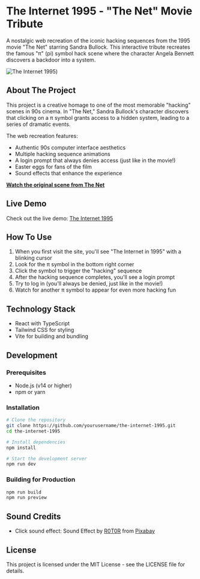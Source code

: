 # The Internet 1995 - "The Net" Movie Tribute

A nostalgic web recreation of the iconic hacking sequences from the 1995 movie "The Net" starring Sandra Bullock. This interactive tribute recreates the famous "π" (pi) symbol hack scene where the character Angela Bennett discovers a backdoor into a system.

![The Internet 1995](https://www.imdb.com/title/tt0113957/))

## About The Project

This project is a creative homage to one of the most memorable "hacking" scenes in 90s cinema. In "The Net," Sandra Bullock's character discovers that clicking on a π symbol grants access to a hidden system, leading to a series of dramatic events.

The web recreation features:
- Authentic 90s computer interface aesthetics
- Multiple hacking sequence animations
- A login prompt that always denies access (just like in the movie!)
- Easter eggs for fans of the film
- Sound effects that enhance the experience

**[Watch the original scene from The Net](https://youtu.be/hoWEYBSlctc?si=MzoMlwhiFOYwNx7w)**

## Live Demo

Check out the live demo: [The Internet 1995](https://internet-1995.netlify.app/)

## How To Use

1. When you first visit the site, you'll see "The Internet in 1995" with a blinking cursor
2. Look for the π symbol in the bottom right corner
3. Click the symbol to trigger the "hacking" sequence
4. After the hacking sequence completes, you'll see a login prompt
5. Try to log in (you'll always be denied, just like in the movie!)
6. Watch for another π symbol to appear for even more hacking fun

## Technology Stack

- React with TypeScript
- Tailwind CSS for styling
- Vite for building and bundling

## Development

### Prerequisites

- Node.js (v14 or higher)
- npm or yarn

### Installation

```bash
# Clone the repository
git clone https://github.com/yourusername/the-internet-1995.git
cd the-internet-1995

# Install dependencies
npm install

# Start the development server
npm run dev
```

### Building for Production

```bash
npm run build
npm run preview
```

## Sound Credits

- Click sound effect: Sound Effect by [R0T0R](https://pixabay.com/users/r0t0r-34451638/?utm_source=link-attribution&utm_medium=referral&utm_campaign=music&utm_content=151673) from [Pixabay](https://pixabay.com//?utm_source=link-attribution&utm_medium=referral&utm_campaign=music&utm_content=151673)

## License

This project is licensed under the MIT License - see the LICENSE file for details.
